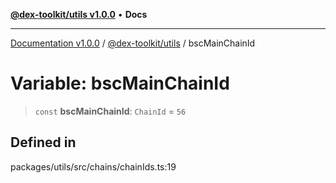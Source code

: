 [**@dex-toolkit/utils v1.0.0**](../README.md) • **Docs**

***

[Documentation v1.0.0](../../../packages.md) / [@dex-toolkit/utils](../README.md) / bscMainChainId

# Variable: bscMainChainId

> `const` **bscMainChainId**: `ChainId` = `56`

## Defined in

packages/utils/src/chains/chainIds.ts:19
